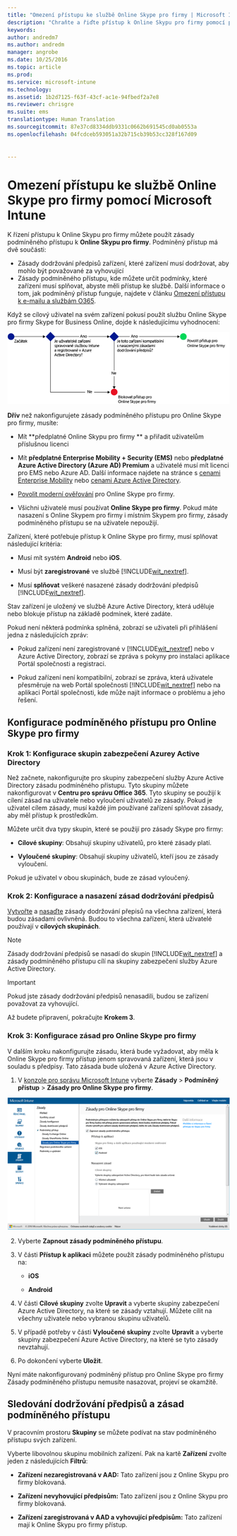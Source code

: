 ```yaml
---
title: "Omezení přístupu ke službě Online Skype pro firmy | Microsoft Intune"
description: "Chraňte a řiďte přístup k Online Skypu pro firmy pomocí podmíněného přístupu."
keywords: 
author: andredm7
ms.author: andredm
manager: angrobe
ms.date: 10/25/2016
ms.topic: article
ms.prod: 
ms.service: microsoft-intune
ms.technology: 
ms.assetid: 1b2d7125-f63f-43cf-ac1e-94fbedf2a7e8
ms.reviewer: chrisgre
ms.suite: ems
translationtype: Human Translation
ms.sourcegitcommit: 87e37cd8334ddb9331c0662b691545cd0ab0553a
ms.openlocfilehash: 04fcdceb593051a32b715cb39b53cc328f167d09


---
```


# <a name="restrict-access-to-skype-for-business-online-with-microsoft-intune"></a>Omezení přístupu ke službě Online Skype pro firmy pomocí Microsoft Intune
K řízení přístupu k Online Skypu pro firmy můžete použít zásady podmíněného přístupu k **Online Skypu pro firmy**.
Podmíněný přístup má dvě součásti:
- Zásady dodržování předpisů zařízení, které zařízení musí dodržovat, aby mohlo být považované za vyhovující
- Zásady podmíněného přístupu, kde můžete určit podmínky, které zařízení musí splňovat, abyste měli přístup ke službě.
Další informace o tom, jak podmíněný přístup funguje, najdete v článku [Omezení přístupu k e-mailu a službám O365](restrict-access-to-email-and-o365-services-with-microsoft-intune.md).

Když se cílový uživatel na svém zařízení pokusí použít službu Online Skype pro firmy Skype for Business Online, dojde k následujícímu vyhodnocení:

![Diagram znázorňující rozhodovací body, které určují, jestli má mít zařízení povolený nebo blokovaný přístup k Online Skypu pro firmy](../media/ConditionalAccess_SkypeforBusiness.png)

**Dřív** než nakonfigurujete zásady podmíněného přístupu pro Online Skype pro firmy, musíte:
- Mít **předplatné Online Skypu pro firmy ** a přiřadit uživatelům příslušnou licenci
- Mít **předplatné Enterprise Mobility + Security (EMS)** nebo **předplatné Azure Active Directory (Azure AD) Premium** a uživatelé musí mít licenci pro EMS nebo Azure AD. Další informace najdete na stránce s [cenami Enterprise Mobility](https://www.microsoft.com/en-us/cloud-platform/enterprise-mobility-pricing) nebo [cenami Azure Active Directory](https://azure.microsoft.com/en-us/pricing/details/active-directory/).

-   [Povolit moderní ověřování](https://docs.microsoft.com/en-us/intune/deploy-use/restrict-access-to-skype-for-business-online-with-microsoft-intune) pro Online Skype pro firmy.
-  Všichni uživatelé musí používat **Online Skype pro firmy**. Pokud máte nasazení s Online Skypem pro firmy i místním Skypem pro firmy, zásady podmíněného přístupu se na uživatele nepoužijí.

Zařízení, které potřebuje přístup k Online Skype pro firmy, musí splňovat následující kritéria:

-   Musí mít systém **Android** nebo **iOS**.

-   Musí být **zaregistrované** ve službě [!INCLUDE[wit_nextref](../includes/wit_nextref_md.md)].

-   Musí **splňovat** veškeré nasazené zásady dodržování předpisů [!INCLUDE[wit_nextref](../includes/wit_nextref_md.md)].


Stav zařízení je uložený ve službě Azure Active Directory, která uděluje nebo blokuje přístup na základě podmínek, které zadáte.

Pokud není některá podmínka splněná, zobrazí se uživateli při přihlášení jedna z následujících zpráv:

-   Pokud zařízení není zaregistrované v [!INCLUDE[wit_nextref](../includes/wit_nextref_md.md)] nebo v Azure Active Directory, zobrazí se zpráva s pokyny pro instalaci aplikace Portál společnosti a registraci.

-   Pokud zařízení není kompatibilní, zobrazí se zpráva, která uživatele přesměruje na web Portál společnosti [!INCLUDE[wit_nextref](../includes/wit_nextref_md.md)] nebo na aplikaci Portál společnosti, kde může najít informace o problému a jeho řešení.

## <a name="configure-conditional-access-for-skype-for-business-online"></a>Konfigurace podmíněného přístupu pro Online Skype pro firmy

### <a name="step-1-configure-azure-active-directory-security-groups"></a>Krok 1: Konfigurace skupin zabezpečení Azurey Active Directory
Než začnete, nakonfigurujte pro skupiny zabezpečení služby Azure Active Directory zásadu podmíněného přístupu. Tyto skupiny můžete nakonfigurovat v **Centru pro správu Office 365**. Tyto skupiny se použijí k cílení zásad na uživatele nebo vyloučení uživatelů ze zásady. Pokud je uživatel cílem zásady, musí každé jím používané zařízení splňovat zásady, aby měl přístup k prostředkům.

Můžete určit dva typy skupin, které se použijí pro zásady Skype pro firmy:

-   **Cílové skupiny**: Obsahují skupiny uživatelů, pro které zásady platí.

-   **Vyloučené skupiny**: Obsahují skupiny uživatelů, kteří jsou ze zásady vyloučení.

Pokud je uživatel v obou skupinách, bude ze zásad vyloučený.

### <a name="step-2-configure-and-deploy-a-compliance-policy"></a>Krok 2: Konfigurace a nasazení zásad dodržování předpisů
[Vytvořte](create-a-device-compliance-policy-in-microsoft-intune.md) a [nasaďte](deploy-and-monitor-a-device-compliance-policy-in-microsoft-intune.md) zásady dodržování přepisů na všechna zařízení, která budou zásadami ovlivněná. Budou to všechna zařízení, která uživatelé používají v **cílových skupinách**.

> [!NOTE]
> Zásady dodržování předpisů se nasadí do skupin [!INCLUDE[wit_nextref](../includes/wit_nextref_md.md)] a zásady podmíněného přístupu cílí na skupiny zabezpečení služby Azure Active Directory.


> [!IMPORTANT]
> Pokud jste zásady dodržování předpisů nenasadili, budou se zařízení považovat za vyhovující.

Až budete připravení, pokračujte **Krokem 3**.

### <a name="step-3-configure-the-skype-for-business-online-policy"></a>Krok 3: Konfigurace zásad pro Online Skype pro firmy
V dalším kroku nakonfigurujte zásadu, která bude vyžadovat, aby měla k Online Skype pro firmy přístup jenom spravovaná zařízení, která jsou v souladu s předpisy. Tato zásada bude uložená v Azure Active Directory.

1.  V [konzole pro správu Microsoft Intune](https://manage.microsoft.com) vyberte **Zásady** > **Podmíněný přístup** > **Zásady pro Online Skype pro firmy**.

  ![Snímek obrazovky stránky zásad podmíněného přístupu Online Skypu pro firmy](./media/conditional_access_SFBPolicy.png)

2.  Vyberte **Zapnout zásady podmíněného přístupu**.

3.  V části **Přístup k aplikaci** můžete použít zásady podmíněného přístupu na:

    -   **iOS**

    -   **Android**

4.  V části **Cílové skupiny** zvolte **Upravit** a vyberte skupiny zabezpečení Azure Active Directory, na které se zásady vztahují. Můžete cílit na všechny uživatele nebo vybranou skupinu uživatelů.

5.  V případě potřeby v části **Vyloučené skupiny** zvolte **Upravit** a vyberte skupiny zabezpečení Azure Active Directory, na které se tyto zásady nevztahují.

6.  Po dokončení vyberte **Uložit**.

Nyní máte nakonfigurovaný podmíněný přístup pro Online Skype pro firmy Zásady podmíněného přístupu nemusíte nasazovat, projeví se okamžitě.


## <a name="monitor-the-compliance-and-conditional-access-policies"></a>Sledování dodržování předpisů a zásad podmíněného přístupu
V pracovním prostoru **Skupiny** se můžete podívat na stav podmíněného přístupu svých zařízení.

Vyberte libovolnou skupinu mobilních zařízení. Pak na kartě **Zařízení** zvolte jeden z následujících **Filtrů**:

* **Zařízení nezaregistrovaná v AAD:** Tato zařízení jsou z Online Skypu pro firmy blokovaná.

* **Zařízení nevyhovující předpisům:** Tato zařízení jsou z Online Skypu pro firmy blokovaná.

* **Zařízení zaregistrovaná v AAD a vyhovující předpisům:** Tato zařízení mají k Online Skypu pro firmy přístup.



<!--HONumber=Dec16_HO2-->


